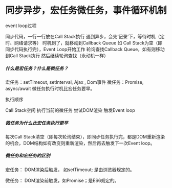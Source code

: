 # 同步异步，宏任务微任务，事件循环机制

event loop过程

同步代码，一行一行放在Call Stack执行
遇到异步，会先‘记录’下，等待时机（定时、网络请求等）
时机到了，就移动到Callback Queue
如 Call Stack为空（即同步代码执行完），Event Loop开始工作
轮询查找Callback Queue，如有则移动到Call Stack执行
然后继续轮询查找（永动机一样）

##### 什么是宏任务？什么是微任务？

宏任务：setTimeout, setInterval, Ajax , Dom事件
微任务：Promise, async/await
微任务执行时机比宏任务要早。

执行顺序

Call Stack空闲
执行当前的微任务
尝试DOM渲染
触发Event loop

##### 微任务为什么比宏任务执行更早

每次Call Stack清空（即每次轮询结束），即同步任务执行完，都是DOM重新渲染的机会，DOM结构如有改变则重新渲染，然后再去触发下一次Event loop。

##### 微任务和宏任务的区别

宏任务： DOM渲染后触发， 如setTimeout; 是由浏览器规定的。

微任务： DOM渲染前触发，如Promise；是ES6规定的。

























